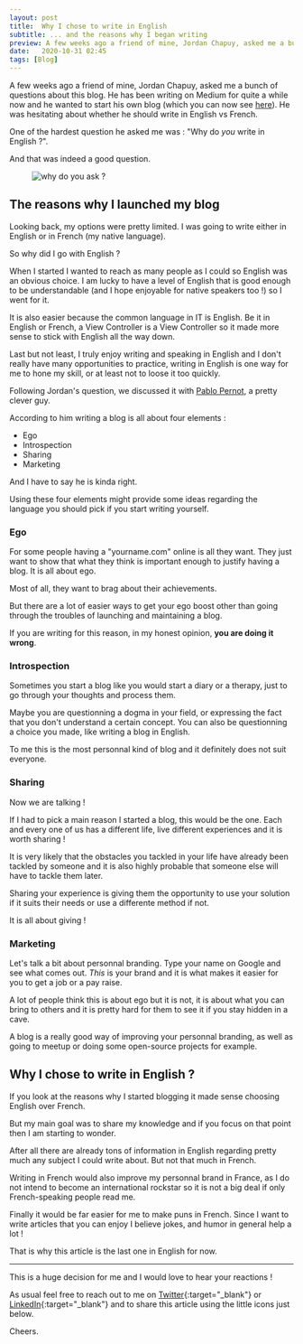 ```yaml
---
layout: post
title:  Why I chose to write in English
subtitle: ... and the reasons why I began writing
preview: A few weeks ago a friend of mine, Jordan Chapuy, asked me a bunch of questions about this blog. He has been writing on Medium for quite a while now and he wanted to start his own blog. He was hesitating about whether he should write in English vs French.
date:   2020-10-31 02:45
tags: [Blog]
--- 
```


A few weeks ago a friend of mine, Jordan Chapuy, asked me a bunch of questions about this blog. He has been writing on Medium for quite a while now and he wanted to start his own blog (which you can now see [here](https://jordanchapuy.com)). He was hesitating about whether he should write in English vs French.

One of the hardest question he asked me was : "Why do _you_ write in English ?".

And that was indeed a good question.

<p>
    <figure>
        <img src="{{site.url}}/assets/img/no-clue.jpg" alt="why do you ask ?"/>
    </figure>
</p>

## The reasons why I launched my blog

Looking back, my options were pretty limited. I was going to write either in English or in French (my native language).

So why did I go with English ?

When I started I wanted to reach as many people as I could so English was an obvious choice. I am lucky to have a level of English that is good enough to be understandable (and I hope enjoyable for native speakers too !) so I went for it.

It is also easier because the common language in IT is English. Be it in English or French, a View Controller is a View Controller so it made more sense to stick with English all the way down.

Last but not least, I truly enjoy writing and speaking in English and I don't really have many opportunities to practice, writing in English is one way for me to hone my skill, or at least not to loose it too quickly.

Following Jordan's question, we discussed it with [Pablo Pernot](https://pablopernot.fr), a pretty clever guy.

According to him writing a blog is all about four elements :

- Ego
- Introspection
- Sharing
- Marketing

And I have to say he is kinda right.

Using these four elements might provide some ideas regarding the language you should pick if you start writing yourself.

### Ego

For some people having a "yourname.com" online is all they want. They just want to show that what they think is important enough to justify having a blog. It is all about ego.

Most of all, they want to brag about their achievements.

But there are a lot of easier ways to get your ego boost other than going through the troubles of launching and maintaining a blog.

If you are writing for this reason, in my honest opinion, __you are doing it wrong__.

### Introspection

Sometimes you start a blog like you would start a diary or a therapy, just to go through your thoughts and process them.

Maybe you are questionning a dogma in your field, or expressing the fact that you don't understand a certain concept. You can also be questionning a choice you made, like writing a blog in English.

To me this is the most personnal kind of blog and it definitely does not suit everyone.

### Sharing

Now we are talking ! 

If I had to pick a main reason I started a blog, this would be the one. Each and every one of us has a different life, live different experiences and it is worth sharing !

It is very likely that the obstacles you tackled in your life have already been tackled by someone and it is also highly probable that someone else will have to tackle them later.

Sharing your experience is giving them the opportunity to use your solution if it suits their needs or use a differente method if not.

It is all about giving !

### Marketing

Let's talk a bit about personnal branding. Type your name on Google and see what comes out. *This* is your brand and it is what makes it easier for you to get a job or a pay raise.

A lot of people think this is about ego but it is not, it is about what you can bring to others and it is pretty hard for them to see it if you stay hidden in a cave.

A blog is a really good way of improving your personnal branding, as well as going to meetup or doing some open-source projects for example.

## Why I chose to write in English ?

If you look at the reasons why I started blogging it made sense choosing English over French.

But my main goal was to share my knowledge and if you focus on that point then I am starting to wonder.

After all there are already tons of information in English regarding pretty much any subject I could write about. But not that much in French.

Writing in French would also improve my personnal brand in France, as I do not intend to become an international rockstar so it is not a big deal if only French-speaking people read me.

Finally it would be far easier for me to make puns in French. Since I want to write articles that you can enjoy I believe jokes, and humor in general help a lot !

That is why this article is the last one in English for now.

 ---
 
 This is a huge decision for me and I would love to hear your reactions ! 
 
 As usual feel free to reach out to me on [Twitter](https://twitter.com/YoanSmit){:target="_blank"} or [LinkedIn](https://www.linkedin.com/in/yoan-smit/){:target="_blank"} and to share this article using the little icons just below.

Cheers.
